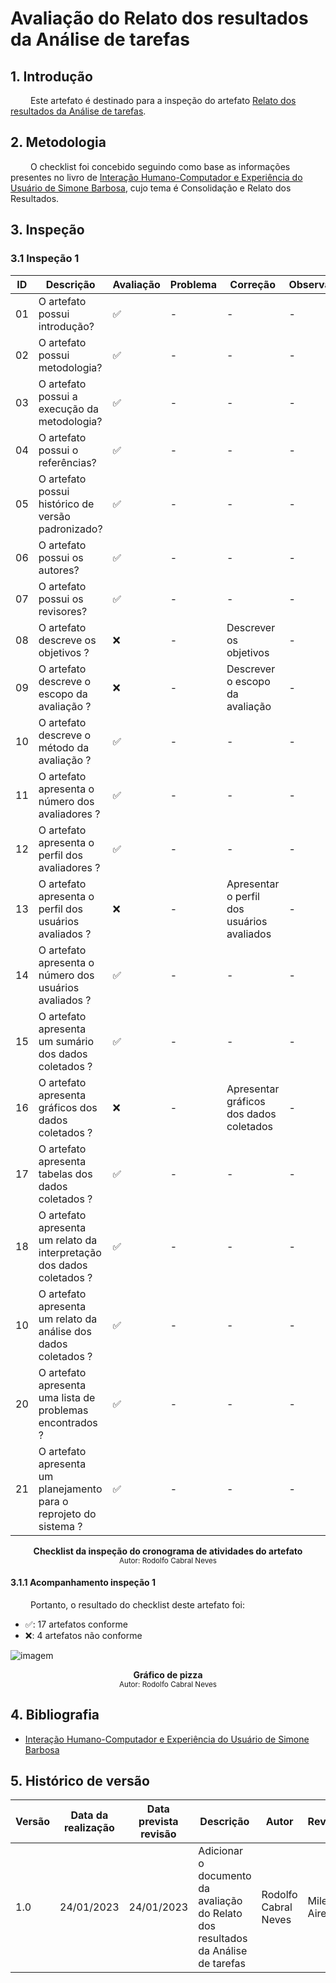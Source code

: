 # Avaliação do Relato dos resultados da Análise de tarefas

## 1. Introdução

&emsp;&emsp; Este artefato é destinado para a inspeção do artefato [Relato dos resultados da Análise de tarefas](../DesignAvalDesenv/nivel1/AnaliseTarefass/ResultadoAnaTarefas.md).

## 2. Metodologia

&emsp;&emsp; O checklist foi concebido seguindo como base as informações presentes no livro de [Interação Humano-Computador e Experiência do Usuário de Simone Barbosa](https://www.amazon.com.br/Intera%C3%A7%C3%A3o-Humano-Computador-Simone-Junqueira-Barbosa/dp/8535234187), cujo tema é Consolidação e Relato dos Resultados.

## 3. Inspeção

### 3.1 Inspeção 1

| ID | Descrição | Avaliação | Problema | Correção | Observações |
|----|-----------|-----------|----------|----------|-------------|
| 01 | O artefato possui introdução? | ✅ | - | - | - |
| 02 | O artefato possui metodologia? | ✅ | - | - | - |
| 03 | O artefato possui a execução da metodologia? | ✅ | - | - | - |
| 04 | O artefato possui o referências? |✅| - | - | - |
| 05 | O artefato possui histórico de versão padronizado? | ✅ | - | - | - |
| 06 | O artefato possui os autores? | ✅  | - | - | - |
| 07 | O artefato possui os revisores? | ✅  | - | - | - |
| 08 | O artefato descreve os objetivos ? | ❌ |- | Descrever os objetivos | - |
| 09 | O artefato descreve o escopo da avaliação ? | ❌ |- | Descrever o escopo da avaliação | - |
| 10 | O artefato descreve o método da avaliação ? | ✅ |- | - | - |
| 11 | O artefato apresenta o número dos avaliadores ? | ✅ |- | - | - |
| 12 | O artefato apresenta o perfil dos avaliadores ? | ✅ |- | - | - |
| 13 | O artefato apresenta o perfil dos usuários avaliados ? | ❌ |- | Apresentar o perfil dos usuários avaliados | - |
| 14 | O artefato apresenta o número dos usuários avaliados ? | ✅ |- | - | - |
| 15 | O artefato apresenta um sumário dos dados coletados ? | ✅ |- | - | - |
| 16 | O artefato apresenta gráficos dos dados coletados ? | ❌ |- | Apresentar gráficos dos dados coletados | - |
| 17 | O artefato apresenta tabelas dos dados coletados ? | ✅ |- | - | - |
| 18 | O artefato apresenta um relato da interpretação dos dados coletados ? | ✅ |- | - | - |
| 10 | O artefato apresenta um relato da análise dos dados coletados ? | ✅ |- | - | - |
| 20 | O artefato apresenta uma lista de problemas encontrados ? | ✅ |- | - | - |
| 21 | O artefato apresenta um planejamento para o reprojeto do sistema ? | ✅ |- | - | - |

<figcaption align='center'>
    <b>Checklist da inspeção do cronograma de atividades do artefato
</b>
        <br><small>Autor: Rodolfo Cabral Neves</small>
</figcaption> 

#### 3.1.1 Acompanhamento inspeção 1

&emsp;&emsp; Portanto, o resultado do checklist deste artefato foi:

  - ✅: 17 artefatos conforme
  - ❌: 4 artefatos não conforme

![imagem](../assets/graficos/GraficoPlanejamentoRelatoResultados.png)
<figcaption align='center'>
    <b>Gráfico de pizza</b>
        <br><small>Autor: Rodolfo Cabral Neves</small>
</figcaption>

## 4. Bibliografia 

 - [Interação Humano-Computador e Experiência do Usuário de Simone Barbosa](https:/www.amazon.com.br/Intera%C3%A7%C3%A3o-Humano-Computador-Simone-Junqueira-Barbosa/dp/8535234187)

## 5. Histórico de versão

| Versão | Data da realização | Data prevista revisão | Descrição | Autor | Revisor |
|--------|------|------|-----------|-------|---------|
| 1.0    | 24/01/2023 | 24/01/2023 | Adicionar o documento da avaliação do Relato dos resultados da Análise de tarefas | Rodolfo Cabral Neves | Milena Aires |
